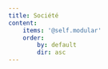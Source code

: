 ```yaml
---
title: Société
content:
    items: '@self.modular'
    order:
        by: default
        dir: asc
---
```



